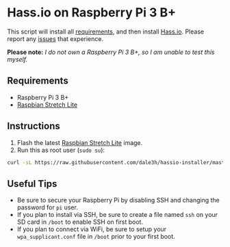 # Hass.io on Raspberry Pi 3 B+

This script will install all [requirements], and then install [Hass.io]. Please report any [issues] that experience.

**Please note:** *I do not own a Raspberry Pi 3 B+, so I am unable to test this myself.*

## Requirements

* Raspberry Pi 3 B+
* [Raspbian Stretch Lite]

## Instructions

1. Flash the latest [Raspbian Stretch Lite] image.
2. Run this as root user (`sudo su`):

```bash
curl -sL https://raw.githubusercontent.com/dale3h/hassio-installer/master/hassio_rpi3bp | bash -s
```

## Useful Tips

- Be sure to secure your Raspberry Pi by disabling SSH and changing the password for `pi` user.
- If you plan to install via SSH, be sure to create a file named `ssh` on your SD card in `/boot` to enable SSH on first boot.
- If you plan to connect via WiFi, be sure to setup your `wpa_supplicant.conf` file in `/boot` prior to your first boot.

[Hass.io]: https://www.home-assistant.io/hassio/
[issues]: /issues
[Raspbian Stretch Lite]: https://downloads.raspberrypi.org/raspbian_lite_latest
[requirements]: https://github.com/home-assistant/hassio-build/blob/master/install/README.md#requirements

